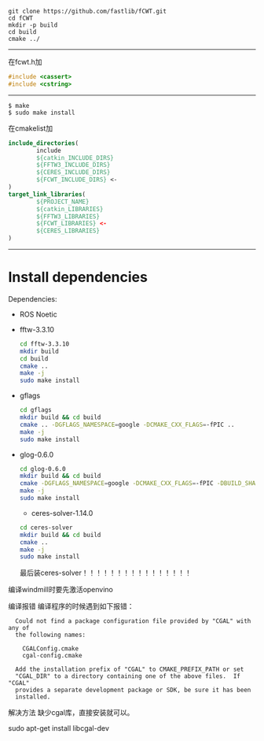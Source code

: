 ```shell
git clone https://github.com/fastlib/fCWT.git
cd fCWT
mkdir -p build
cd build
cmake ../
```
---------------------------------
在fcwt.h加
```cpp
#include <cassert>
#include <cstring>
```
--------------------------------
```shell
$ make 
$ sudo make install
```
在cmakelist加
```cmake
include_directories(
        include
        ${catkin_INCLUDE_DIRS}
        ${FFTW3_INCLUDE_DIRS}
        ${CERES_INCLUDE_DIRS}
        ${FCWT_INCLUDE_DIRS} <-
)
target_link_libraries(
        ${PROJECT_NAME}
        ${catkin_LIBRARIES}
        ${FFTW3_LIBRARIES}
        ${FCWT_LIBRARIES} <-
        ${CERES_LIBRARIES}
)
```
------------------------------
# Install dependencies

Dependencies:

- ROS Noetic

- fftw-3.3.10

  ```bash
  cd fftw-3.3.10
  mkdir build
  cd build
  cmake ..
  make -j
  sudo make install
  ```

- gflags

  ```bash
  cd gflags
  mkdir build && cd build
  cmake .. -DGFLAGS_NAMESPACE=google -DCMAKE_CXX_FLAGS=-fPIC ..
  make -j
  sudo make install
  ```

- glog-0.6.0

  ```bash
  cd glog-0.6.0
  mkdir build && cd build
  cmake -DGFLAGS_NAMESPACE=google -DCMAKE_CXX_FLAGS=-fPIC -DBUILD_SHARED_LIBS=ON ..
  make -j
  sudo make install
  ```

  - ceres-solver-1.14.0

  ```bash
  cd ceres-solver
  mkdir build && cd build
  cmake ..
  make -j
  sudo make install
  ```
  最后装ceres-solver！！！！！！！！！！！！！！！！
  
编译windmill时要先激活openvino

编译报错
编译程序的时候遇到如下报错：
```
  Could not find a package configuration file provided by "CGAL" with any of
  the following names:

    CGALConfig.cmake
    cgal-config.cmake

  Add the installation prefix of "CGAL" to CMAKE_PREFIX_PATH or set
  "CGAL_DIR" to a directory containing one of the above files.  If "CGAL"
  provides a separate development package or SDK, be sure it has been
  installed.
```

解决方法
缺少cgal库，直接安装就可以。

sudo apt-get install libcgal-dev

